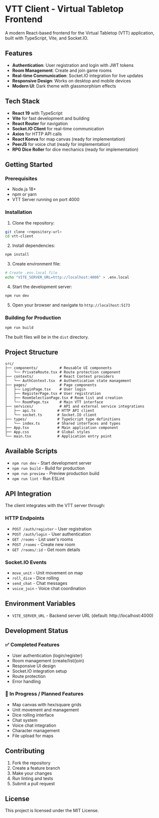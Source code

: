 # VTT Client - Virtual Tabletop Frontend

A modern React-based frontend for the Virtual Tabletop (VTT) application, built with TypeScript, Vite, and Socket.IO.

## Features

- **Authentication**: User registration and login with JWT tokens
- **Room Management**: Create and join game rooms
- **Real-time Communication**: Socket.IO integration for live updates
- **Responsive Design**: Works on desktop and mobile devices
- **Modern UI**: Dark theme with glassmorphism effects

## Tech Stack

- **React 19** with TypeScript
- **Vite** for fast development and building
- **React Router** for navigation
- **Socket.IO Client** for real-time communication
- **Axios** for HTTP API calls
- **React Konva** for map canvas (ready for implementation)
- **PeerJS** for voice chat (ready for implementation)
- **RPG Dice Roller** for dice mechanics (ready for implementation)

## Getting Started

### Prerequisites

- Node.js 18+ 
- npm or yarn
- VTT Server running on port 4000

### Installation

1. Clone the repository:
```bash
git clone <repository-url>
cd vtt-client
```

2. Install dependencies:
```bash
npm install
```

3. Create environment file:
```bash
# Create .env.local file
echo "VITE_SERVER_URL=http://localhost:4000" > .env.local
```

4. Start the development server:
```bash
npm run dev
```

5. Open your browser and navigate to `http://localhost:5173`

### Building for Production

```bash
npm run build
```

The built files will be in the `dist` directory.

## Project Structure

```
src/
├── components/          # Reusable UI components
│   └── PrivateRoute.tsx # Route protection component
├── contexts/            # React Context providers
│   └── AuthContext.tsx  # Authentication state management
├── pages/               # Page components
│   ├── LoginPage.tsx    # User login
│   ├── RegisterPage.tsx # User registration
│   ├── RoomSelectionPage.tsx # Room list and creation
│   └── RoomPage.tsx     # Main VTT interface
├── services/            # API and external service integrations
│   ├── api.ts          # HTTP API client
│   └── socket.ts       # Socket.IO client
├── types/              # TypeScript type definitions
│   └── index.ts        # Shared interfaces and types
├── App.tsx             # Main application component
├── App.css             # Global styles
└── main.tsx            # Application entry point
```

## Available Scripts

- `npm run dev` - Start development server
- `npm run build` - Build for production
- `npm run preview` - Preview production build
- `npm run lint` - Run ESLint

## API Integration

The client integrates with the VTT server through:

### HTTP Endpoints
- `POST /auth/register` - User registration
- `POST /auth/login` - User authentication
- `GET /rooms` - List user's rooms
- `POST /rooms` - Create new room
- `GET /rooms/:id` - Get room details

### Socket.IO Events
- `move_unit` - Unit movement on map
- `roll_dice` - Dice rolling
- `send_chat` - Chat messages
- `voice_join` - Voice chat coordination

## Environment Variables

- `VITE_SERVER_URL` - Backend server URL (default: http://localhost:4000)

## Development Status

### ✅ Completed Features
- User authentication (login/register)
- Room management (create/list/join)
- Responsive UI design
- Socket.IO integration setup
- Route protection
- Error handling

### 🚧 In Progress / Planned Features
- Map canvas with hex/square grids
- Unit movement and management
- Dice rolling interface
- Chat system
- Voice chat integration
- Character management
- File upload for maps

## Contributing

1. Fork the repository
2. Create a feature branch
3. Make your changes
4. Run linting and tests
5. Submit a pull request

## License

This project is licensed under the MIT License.
